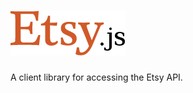 ![Etsy.js Logo](https://github.com/toyatech/etsyjs/blob/master/etsyjs-logo.png)
======

A client library for accessing the Etsy API.
